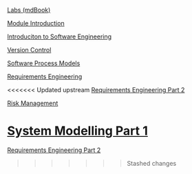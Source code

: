 [Labs (mdBook)](https://compeng0001.github.io/ELEE1149-Labs/)

[Module Introduction](./content/ModuleIntroduction/moduleIntroduction.html)

[Introduciton to Software Engineering](./content/IntroductionToSoftwareEngineering/IntroductionToSoftwareEngineering.html)

[Version Control](./content/VersionControlSystems/versionControlSystem.html)

[Software Process Models](./content/SoftwareProcessModels/SoftwareProcessModels.html)

[Requirements Engineering](./content/RequirementsEngineering/RequirementsEngineering.html)

<<<<<<< Updated upstream
[Requirements Engineering Part 2](./content/RequirementsEngineeringPt2/RequirementsEngineeringPt2.html)

[Risk Management](./content/RiskManagement/RiskManagement.html)

[System Modelling Part 1](./content/SystemModellingPt1/SystemModellingPt1.html)
=======
[Requirements Engineering Part 2](./content/RequirementsEngineeringPt2/RequirementsEngineeringPt2.html)
>>>>>>> Stashed changes
